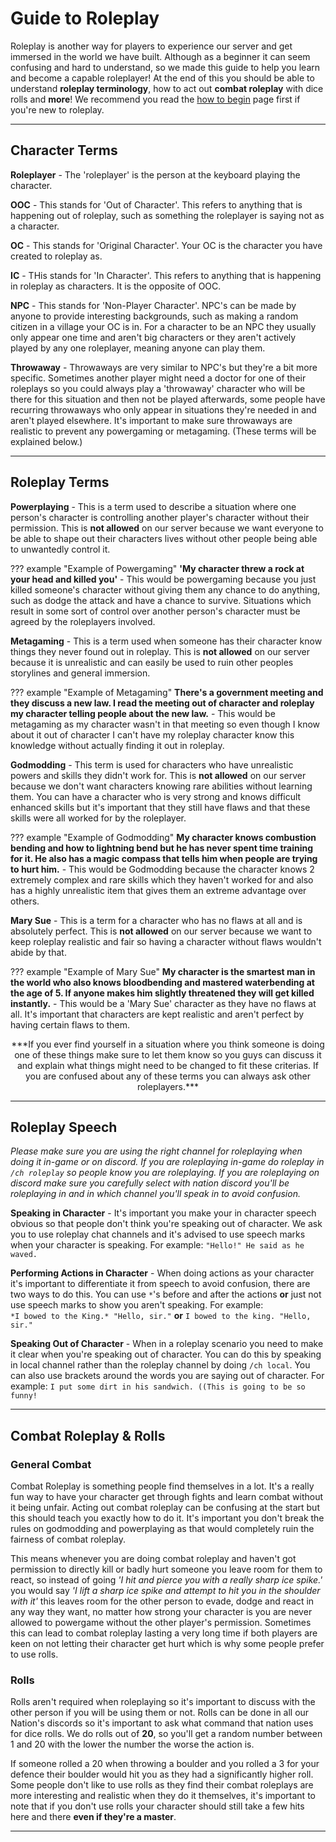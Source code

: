 # Guide to Roleplay

Roleplay is another way for players to experience our server and get immersed in the world we have built. Although as a beginner it can seem confusing and hard to understand, so we made this guide to help you learn and become a capable roleplayer! At the end of this you should be able to understand **roleplay terminology**, how to act out **combat roleplay** with dice rolls and **more**! We recommend you read the [how to begin](HowToBegin.md) page first if you're new to roleplay.
* * *

## Character Terms

**Roleplayer** - The 'roleplayer' is the person at the keyboard playing the character.

**OOC** - This stands for 'Out of Character'. This refers to anything that is happening out of roleplay, such as something the roleplayer is saying not as a character.

**OC** - This stands for 'Original Character'. Your OC is the character you have created to roleplay as.

**IC** - THis stands for 'In Character'. This refers to anything that is happening in roleplay as characters. It is the opposite of OOC.

**NPC** - This stands for 'Non-Player Character'. NPC's can be made by anyone to provide interesting backgrounds, such as making a random citizen in a village your OC is in. For a character to be an NPC they usually only appear one time and aren't big characters or they aren't actively played by any one roleplayer, meaning anyone can play them.

**Throwaway** - Throwaways are very similar to NPC's but they're a bit more specific. Sometimes another player might need a doctor for one of their roleplays so you could always play a 'throwaway' character who will be there for this situation and then not be played afterwards, some people have recurring throwaways who only appear in situations they're needed in and aren't played elsewhere. It's important to make sure throwaways are realistic to prevent any powergaming or metagaming. (These terms will be explained below.)
* * *

## Roleplay Terms

**Powerplaying** - This is a term used to describe a situation where one person's character is controlling another player's character without their permission. This is **not allowed** on our server because we want everyone to be able to shape out their characters lives without other people being able to unwantedly control it.

??? example "Example of Powergaming"
    **'My character threw a rock at your head and killed you'** - This would be powergaming because you just killed someone's character without giving them any chance to do anything, such as dodge the attack and have a chance to survive. Situations which result in some sort of control over another person's character must be agreed by the roleplayers involved.

**Metagaming** - This is a term used when someone has their character know things they never found out in roleplay. This is **not allowed** on our server because it is unrealistic and can easily be used to ruin other peoples storylines and general immersion.

??? example "Example of Metagaming"
    **There's a government meeting and they discuss a new law. I read the meeting out of character and roleplay my character telling people about the new law.** - This would be metagaming as my character wasn't in that meeting so even though I know about it out of character I can't have my roleplay character know this knowledge without actually finding it out in roleplay.

**Godmodding** - This term is used for characters who have unrealistic powers and skills they didn't work for. This is **not allowed** on our server because we don't want characters knowing rare abilities without learning them. You can have a character who is very strong and knows difficult enhanced skills but it's important that they still have flaws and that these skills were all worked for by the roleplayer.

??? example "Example of Godmodding"
    **My character knows combustion bending and how to lightning bend but he has never spent time training for it. He also has a magic compass that tells him when people are trying to hurt him.** - This would be Godmodding because the character knows 2 extremely complex and rare skills which they haven't worked for and also has a highly unrealistic item that gives them an extreme advantage over others.

**Mary Sue** - This is a term for a character who has no flaws at all and is absolutely perfect. This is **not allowed** on our server because we want to keep roleplay realistic and fair so having a character without flaws wouldn't abide by that.

??? example "Example of Mary Sue"
    **My character is the smartest man in the world who also knows bloodbending and mastered waterbending at the age of 5. If anyone makes him slightly threatened they will get killed instantly.** - This would be a 'Mary Sue' character as they have no flaws at all. It's important that characters are kept realistic and aren't perfect by having certain flaws to them.

<center>***If you ever find yourself in a situation where you think someone is doing one of these things make sure to let them know so you guys can discuss it and explain what things might need to be changed to fit these criterias. If you are confused about any of these terms you can always ask other roleplayers.***</center>

* * *

## Roleplay Speech

*Please make sure you are using the right channel for roleplaying when doing it in-game or on discord. If you are roleplaying in-game do roleplay in `/ch roleplay` so people know you are roleplaying. If you are roleplaying on discord make sure you carefully select with nation discord you'll be roleplaying in and in which channel you'll speak in to avoid confusion.*

**Speaking in Character** - It's important you make your in character speech obvious so that people don't think you're speaking out of character. We ask you to use roleplay chat channels and it's advised to use speech marks when your character is speaking. For example: `"Hello!" He said as he waved.`

**Performing Actions in Character** - When doing actions as your character it's important to differentiate it from speech to avoid confusion, there are two ways to do this. You can use `*`'s before and after the actions **or** just not use speech marks to show you aren't speaking. For example:<br>
`*I bowed to the King.* "Hello, sir."`   **or**   `I bowed to the king. "Hello, sir."`

**Speaking Out of Character** - When in a roleplay scenario you need to make it clear when you're speaking out of character. You can do this by speaking in local channel rather than the roleplay channel by doing `/ch local`. You can also use brackets around the words you are saying out of character. For example: `I put some dirt in his sandwich. ((This is going to be so funny!`
* * *

## Combat Roleplay & Rolls

### General Combat
Combat Roleplay is something people find themselves in a lot. It's a really fun way to have your character get through fights and learn combat without it being unfair. Acting out combat roleplay can be confusing at the start but this should teach you exactly how to do it. It's important you don't break the rules on godmodding and powerplaying as that would completely ruin the fairness of combat roleplay.

This means whenever you are doing combat roleplay and haven't got permission to directly kill or badly hurt someone you leave room for them to react, so instead of going *'I hit and pierce you with a really sharp ice spike.'* you would say *'I lift a sharp ice spike and attempt to hit you in the shoulder with it'* this leaves room for the other person to evade, dodge and react in any way they want, no matter how strong your character is you are never allowed to powergame without the other player's permission. Sometimes this can lead to combat roleplay lasting a very long time if both players are keen on not letting their character get hurt which is why some people prefer to use rolls.

### Rolls
Rolls aren't required when roleplaying so it's important to discuss with the other person if you will be using them or not. Rolls can be done in all our Nation's discords so it's important to ask what command that nation uses for dice rolls. We do rolls out of **20**, so you'll get a random number between 1 and 20 with the lower the number the worse the action is.

If someone rolled a 20 when throwing a boulder and you rolled a 3 for your defence their boulder would hit you as they had a significantly higher roll. Some people don't like to use rolls as they find their combat roleplays are more interesting and realistic when they do it themselves, it's important to note that if you don't use rolls your character should still take a few hits here and there **even if they're a master**.
* * *